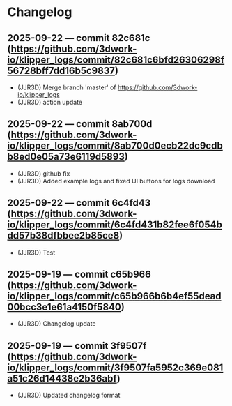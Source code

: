 # Changelog

## 2025-09-22 — commit 82c681c (https://github.com/3dwork-io/klipper_logs/commit/82c681c6bfd26306298f56728bff7dd16b5c9837)
- (JJR3D) Merge branch 'master' of https://github.com/3dwork-io/klipper_logs
- (JJR3D) action update


## 2025-09-22 — commit 8ab700d (https://github.com/3dwork-io/klipper_logs/commit/8ab700d0ecb22dc9cdbb8ed0e05a73e6119d5893)
- (JJR3D) github fix
- (JJR3D) Added example logs and fixed UI buttons for logs download


## 2025-09-22 — commit 6c4fd43 (https://github.com/3dwork-io/klipper_logs/commit/6c4fd431b82fee6f054bdd57b38dfbbee2b85ce8)
- (JJR3D) Test


## 2025-09-19 — commit c65b966 (https://github.com/3dwork-io/klipper_logs/commit/c65b966b6b4ef55dead00bcc3e1e61a4150f5840)
- (JJR3D) Changelog update


## 2025-09-19 — commit 3f9507f (https://github.com/3dwork-io/klipper_logs/commit/3f9507fa5952c369e081a51c26d14438e2b36abf)
- (JJR3D) Updated changelog format

